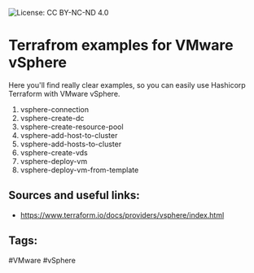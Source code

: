 ![License: CC BY-NC-ND 4.0](https://img.shields.io/badge/License-CC%20BY--NC--ND%204.0-lightgrey.svg)

# Terrafrom examples for VMware vSphere
Here you'll find really clear examples, so you can easily use Hashicorp Terraform with VMware vSphere.

 1. vsphere-connection
 2. vsphere-create-dc
 3. vsphere-create-resource-pool
 4. vsphere-add-host-to-cluster
 5. vsphere-add-hosts-to-cluster
 6. vsphere-create-vds
 7. vsphere-deploy-vm
 8. vsphere-deploy-vm-from-template

## Sources and useful links:

 * https://www.terraform.io/docs/providers/vsphere/index.html
 
## Tags:

#VMware #vSphere
